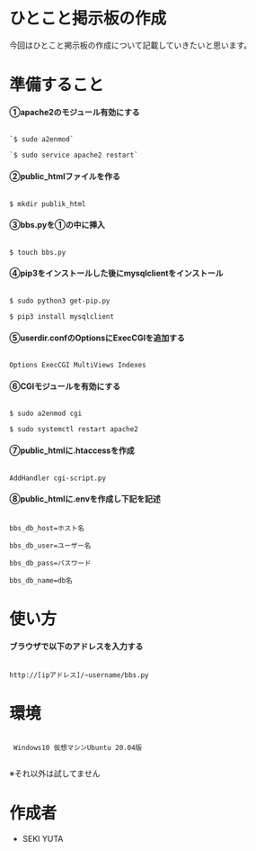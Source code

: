 # ひとこと掲示板の作成
今回はひとこと掲示板の作成について記載していきたいと思います。

# 準備すること

#### ①apache2のモジュール有効にする

```

`$ sudo a2enmod`

`$ sudo service apache2 restart`

```

#### ②public_htmlファイルを作る

```

$ mkdir publik_html

```

#### ③bbs.pyを①の中に挿入

```

$ touch bbs.py

```

#### ④pip3をインストールした後にmysqlclientをインストール

```

$ sudo python3 get-pip.py
 
$ pip3 install mysqlclient

```
 
#### ⑤userdir.confのOptionsにExecCGIを追加する

```

Options ExecCGI MultiViews Indexes

```

#### ⑥CGIモジュールを有効にする

```

$ sudo a2enmod cgi

$ sudo systemctl restart apache2

```

#### ⑦public_htmlに.htaccessを作成

```

AddHandler cgi-script.py

```

#### ⑧public_htmlに.envを作成し下記を記述

```

bbs_db_host=ホスト名

bbs_db_user=ユーザー名

bbs_db_pass=パスワード

bbs_db_name=db名

```

# 使い方

#### ブラウザで以下のアドレスを入力する

```

http://[ipアドレス]/~username/bbs.py

```

# 環境
```

 Windows10 仮想マシンUbuntu 20.04版
 
```

※それ以外は試してません

# 作成者
* SEKI YUTA
